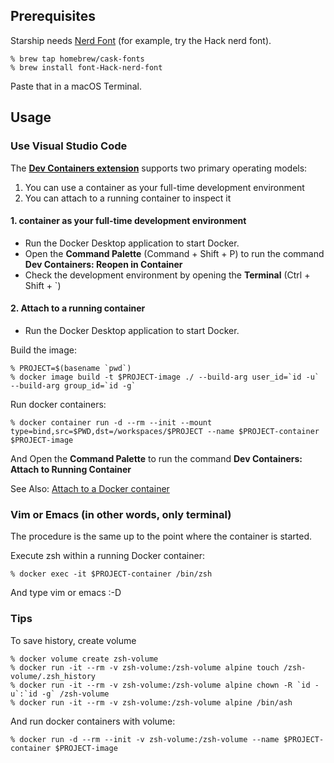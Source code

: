 ## Prerequisites

Starship needs [Nerd Font](https://www.nerdfonts.com/) (for example, try the Hack nerd font).

```console
% brew tap homebrew/cask-fonts
% brew install font-Hack-nerd-font
```

Paste that in a macOS Terminal.

## Usage

### Use Visual Studio Code

The **[Dev Containers extension](https://marketplace.visualstudio.com/items?itemName=ms-vscode-remote.remote-containers)** supports two primary operating models:

1. You can use a container as your full-time development environment
2. You can attach to a running container to inspect it

#### 1. container as your full-time development environment

- Run the Docker Desktop application to start Docker.
- Open the **Command Palette** (Command + Shift + P) to run the command **Dev Containers: Reopen in Container**
- Check the development environment by opening the **Terminal** (Ctrl + Shift + `)

#### 2. Attach to a running container

- Run the Docker Desktop application to start Docker.

Build the image:

```console
% PROJECT=$(basename `pwd`)
% docker image build -t $PROJECT-image ./ --build-arg user_id=`id -u` --build-arg group_id=`id -g`
```

Run docker containers:

```console
% docker container run -d --rm --init --mount type=bind,src=$PWD,dst=/workspaces/$PROJECT --name $PROJECT-container $PROJECT-image
```

And Open the **Command Palette** to run the command **Dev Containers: Attach to Running Container**

See Also: [Attach to a Docker container](https://code.visualstudio.com/docs/devcontainers/attach-container#_attach-to-a-docker-container)

### Vim or Emacs (in other words, only terminal)

The procedure is the same up to the point where the container is started.

Execute zsh within a running Docker container:

```console
% docker exec -it $PROJECT-container /bin/zsh
```

And type vim or emacs :-D

### Tips

To save history, create volume

```console
% docker volume create zsh-volume
% docker run -it --rm -v zsh-volume:/zsh-volume alpine touch /zsh-volume/.zsh_history
% docker run -it --rm -v zsh-volume:/zsh-volume alpine chown -R `id -u`:`id -g` /zsh-volume
% docker run -it --rm -v zsh-volume:/zsh-volume alpine /bin/ash
```

And run docker containers with volume:

```console
% docker run -d --rm --init -v zsh-volume:/zsh-volume --name $PROJECT-container $PROJECT-image
```
